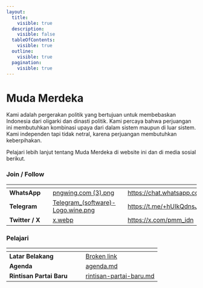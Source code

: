 ```yaml
---
layout:
  title:
    visible: true
  description:
    visible: false
  tableOfContents:
    visible: true
  outline:
    visible: true
  pagination:
    visible: true
---
```


# Muda Merdeka

Kami adalah pergerakan politik yang bertujuan untuk membebaskan Indonesia dari oligarki dan dinasti politik. Kami percaya bahwa perjuangan ini membutuhkan kombinasi upaya dari dalam sistem maupun di luar sistem. Kami independen tapi tidak netral, karena perjuangan membutuhkan keberpihakan.

Pelajari lebih lanjut tentang Muda Merdeka di website ini dan di media sosial berikut.&#x20;

### Join / Follow

<table data-view="cards"><thead><tr><th></th><th></th><th data-hidden data-card-cover data-type="files"></th><th data-hidden></th><th data-hidden data-card-target data-type="content-ref"></th></tr></thead><tbody><tr><td><strong>WhatsApp</strong></td><td></td><td><a href=".gitbook/assets/pngwing.com (3).png">pngwing.com (3).png</a></td><td></td><td><a href="https://chat.whatsapp.com/JKdQx1G7jiV0Q69QvCJ5Q3">https://chat.whatsapp.com/JKdQx1G7jiV0Q69QvCJ5Q3</a></td></tr><tr><td><strong>Telegram</strong> </td><td></td><td><a href=".gitbook/assets/Telegram_(software)-Logo.wine.png">Telegram_(software)-Logo.wine.png</a></td><td></td><td><a href="https://t.me/+hUIkQdnsJSU5ODFh">https://t.me/+hUIkQdnsJSU5ODFh</a></td></tr><tr><td><strong>Twitter / X</strong></td><td></td><td><a href=".gitbook/assets/x.webp">x.webp</a></td><td></td><td><a href="https://x.com/pmm_idn">https://x.com/pmm_idn</a></td></tr></tbody></table>

### Pelajari

<table data-view="cards"><thead><tr><th></th><th></th><th></th><th data-hidden data-card-target data-type="content-ref"></th></tr></thead><tbody><tr><td><strong>Latar Belakang</strong></td><td></td><td></td><td><a href="broken-reference">Broken link</a></td></tr><tr><td><strong>Agenda</strong></td><td></td><td></td><td><a href="muda-merdeka/agenda.md">agenda.md</a></td></tr><tr><td><strong>Rintisan Partai Baru</strong></td><td></td><td></td><td><a href="muda-merdeka/rintisan-partai-baru.md">rintisan-partai-baru.md</a></td></tr></tbody></table>
